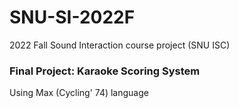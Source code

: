 # SNU-SI-2022F
2022 Fall Sound Interaction course project (SNU ISC)

### Final Project: Karaoke Scoring System
Using Max (Cycling' 74) language
